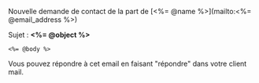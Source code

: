 [SUJET]: # ([Avril - la VAE Facile] <%= @object%>)

Nouvelle demande de contact de la part de [<%= @name %>](mailto:<%= @email_address %>)

Sujet : __<%= @object %>__


```
<%= @body %>
```

Vous pouvez répondre à cet email en faisant "répondre" dans votre client mail.